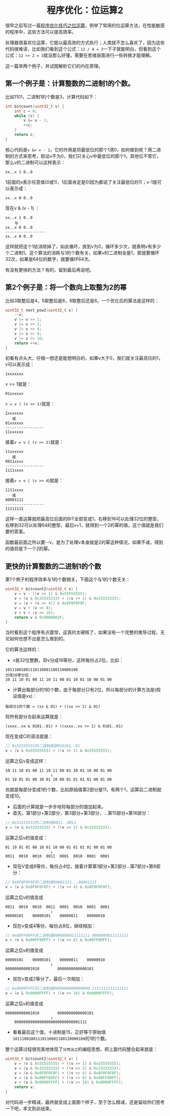 <h1 align="center">程序优化：位运算2</h1>

很早之前写过一篇[程序优化技巧之位运算](https://zhuanlan.zhihu.com/p/75589426)，例举了常用的位运算方法，在性能敏感的程序中，这些方法可以提高效率。

处理器很喜欢位运算，它能以最高效的方式执行；人类就不怎么喜欢了，因为这些代码很难读，比如我们看到这个公式：`12 / 4 = 3`一下子就能明白，但看到这个公式：`12 >> 2 = 3`就没那么好懂，需要在思维层面进行一些转换才能理解。

这一篇举两个例子，并试图解析它们的内在原理。

## 第一个例子是：计算整数的二进制1的个数。

比如1101，二进制1的个数是3，计算代码如下：

```c
int bitcount(uint32_t v) {
    int c = 0;
    while (v) {
        v &= v - 1;
        ++c;
    }
    return c;
}
```

核心代码是`v &= v - 1`，它的作用是将最低位的那个1清0，如何做到呢？用二进制的方式来思考，假设v不为0，我们只关心v中最低位的那个1，其他位不管它，那么v的二进制可以这样表示：

```text
xx..x 1 0..0
```

1前面的x表示任意值(0或1)，1后面肯定是0(因为都说了关注最低位的1)；v-1就可以表示成：

```text
xx..x 0 0..0
```

现在v & (v - 1) ：

```text
xx..x 1 0..0
    与
xx..x 0 0..0
------------------
xx..x 0 0..0
```

这样就把这个1给消除掉了，如此循环，直到v为0，循环多少次，就表明v有多少个二进制1。这个算法的消耗与1的个数有关，如果v的二进制全是1，那就要循环32次，如果是64位的数字，就要循环64次。

有没有更快的方法？有的，留到最后再说吧。

## 第2个例子是：将一个数向上取整为2的幂

比如3取整后是4，5取整后是8，8取整后还是8。一个优化后的算法是这样的：

```c
uint32_t next_pow2(uint32_t v) {
    --v;
    v |= v >> 1;
    v |= v >> 2;
    v |= v >> 4;
    v |= v >> 8;
    v |= v >> 16;
    return ++v;
}
```

初看有点头大，仔细一想还是能想明白的，如果v大于0，我们就关注最高位的1，v可以表示成：

```text
1xxxxxxx
```

v >> 1就是：

```text
01xxxxxx
```

`v = v | (v >> 1)`就是：

```text
1xxxxxxx
   或
01xxxxxx
-----------------
11xxxxxx
```

接着`v = v | (v >> 2)`就是：

```text
11xxxxxx
   或
0011xxxx
-----------------
1111xxxx
```

接着`v = v | (v >> 4`)就是：

```text
1111xxxx
   或
00001111
-----------------
11111111
```

这样一直运算就把最高位后面的BIT全部变成1，右移到16可以处理32位的整型，右移到32可以处理64的整型，最后v+1，就得到一个2的幂的值，这个值就是我们要的答案。

函数最前面之所以要--v，是为了处理v本身就是2的幂这种情况，如果不减，得到的值将是下一个2的幂。

## 更快的计算整数的二进制1的个数

第1个例子的程序效率与1的个数相关，下面这个与1的个数无关：

```c
uint32_t bitcount2(uint32_t v) {
    v = v - ((v >> 1) & 0x55555555);
    v = (v & 0x33333333) + ((v >> 2) & 0x33333333);
    v = (v + (v >> 4)) & 0x0F0F0F0F;
    v = v + (v >> 8);
    v = v + (v >> 16);
    return v & 0x0000003F;
}
```

当时看到这个程序有点震惊，这真的太硬核了，如果没有一个完整的推导过程，无论如何也想不出是怎么做到的。

它的算法这样的：

- v是32位整数，将v分成16等份，这样每份占2位，比如：

```text
10111001001110110001100110000100
分成16等分后：
10 11 10 01 00 11 10 11 00 01 10 01 10 00 01 00
```

- 计算出每部分的1的个数，由于每部分只有2位，所以每部分的计算方法是(假设值是xx)：

```text
每部分1的个数 = (xx & 01) + ((xx >> 1) & 01)
```

将所有部分合起来运算就是：

```text
(xxxx..xx & 0101..01) + ((xxxx..xx >> 1) & 0101..01)
```

现在变成C的语法就是：

```c
// 0x55555555的二进制就是010101..01
v = (v & 0x55555555) + ((v >> 1) & 0x55555555);
```

运算之后v变成这样：

```text
10 11 10 01 00 11 10 11 00 01 10 01 10 00 01 00
                    ↓
01 10 01 01 00 10 01 10 00 01 01 01 01 00 01 00
```

也就是每部分变成1的个数，比如原始值第2部分是11，有两个1，运算后二进制就变成10。

- 后面的计算就是一步步地将每部分的值加起来。
- 首先，第1部分+第2部分，第3部分+第3部分，...第15部分+第16部分：

```c
// 0x33333333的二进制是0011..0011
v = (v & 0x33333333) + ((v >> 2) & 0x33333333);
```

运算之后v的值变成：

```text
01 10 01 01 00 10 01 10 00 01 01 01 01 00 01 00
                    ↓
0011  0010  0010  0011  0001  0010  0001  0001
```

- 现在V变成8等份，每份占4位，接着计算第1部分+第2部分...第7部分+第8部分：

```c
// 0x0F0F0F0F的二进制是00001111...00001111
v = (v & 0x0F0F0F0F) + ((v >> 4) & 0x0F0F0F0F);
```

运算之后v的值变成

```text
0011  0010  0010  0011  0001  0010  0001  0001 
                    ↓
0000‭0101‬    0000‭0101‬    00000011    00000010
```

- 现在v变成4等份，每份占8位，继续相加：

```c
// 0x00FF00FF的二进制是0000000011111111 0000000011111111
v = (v & 0x00FF00FF) + ((v >> 8) & 0x00FF00FF);
```

运算之后v的值变成

```text
0000‭0101‬    0000‭0101‬    00000011    00000010
                    ↓
00000000000‭1010        ‬000000000000‭0101‬
```

- 现在v变成2等分了，最后一次相加：

```c
// 0x0000FFFF的二进制是0000000000000000 1111111111111111
v = (v & 0x0000FFFF) + ((v >> 16) & 0x0000FFFF);
```

运算之后v的值变成

```text
00000000000‭1010        ‬000000000000‭0101‬
                    ↓
    ‭00000000000000000000000000001111‬
```

- 看看最后这个值，十进制是15，正好等于原始值`10111001001110110001100110000100`的1的个数。

整个运算过程很完美地体现了`分而治之`的编程思想，把上面代码整合起来就是：

```c
uint32_t bitcount2(uint32_t v) {
    v = (v & 0x55555555) + ((v >> 1) & 0x55555555);
    v = (v & 0x33333333) + ((v >> 2) & 0x33333333);
    v = (v & 0x0F0F0F0F) + ((v >> 4) & 0x0F0F0F0F);
    v = (v & 0x00FF00FF) + ((v >> 8) & 0x00FF00FF);
    v = (v & 0x0000FFFF) + ((v >> 16) & 0x0000FFFF);
    return v;
}
```

对代码进一步精减，最终就变成上面那个样子，至于怎么精减，还是留给你们思考一下吧，本文到此结束。